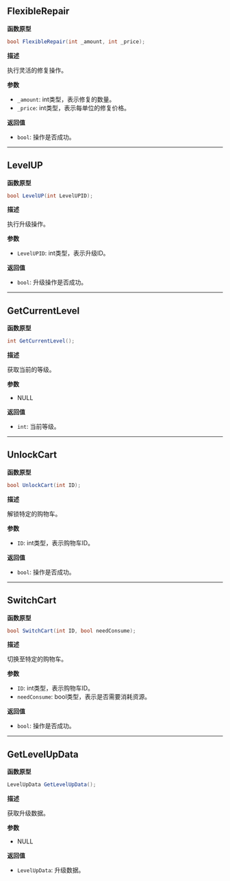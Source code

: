 ## FlexibleRepair

**函数原型**

```csharp
bool FlexibleRepair(int _amount, int _price);
```

**描述**

执行灵活的修复操作。

**参数**

- `_amount`: int类型，表示修复的数量。
- `_price`: int类型，表示每单位的修复价格。

**返回值**

- `bool`: 操作是否成功。

------

## LevelUP

**函数原型**

```csharp
bool LevelUP(int LevelUPID);
```

**描述**

执行升级操作。

**参数**

- `LevelUPID`: int类型，表示升级ID。

**返回值**

- `bool`: 升级操作是否成功。

------

## GetCurrentLevel

**函数原型**

```csharp
int GetCurrentLevel();
```

**描述**

获取当前的等级。

**参数**

- NULL

**返回值**

- `int`: 当前等级。

------

## UnlockCart

**函数原型**

```csharp
bool UnlockCart(int ID);
```

**描述**

解锁特定的购物车。

**参数**

- `ID`: int类型，表示购物车ID。

**返回值**

- `bool`: 操作是否成功。

------

## SwitchCart

**函数原型**

```csharp
bool SwitchCart(int ID, bool needConsume);
```

**描述**

切换至特定的购物车。

**参数**

- `ID`: int类型，表示购物车ID。
- `needConsume`: bool类型，表示是否需要消耗资源。

**返回值**

- `bool`: 操作是否成功。

------

## GetLevelUpData

**函数原型**

```csharp
LevelUpData GetLevelUpData();
```

**描述**

获取升级数据。

**参数**

- NULL

**返回值**

- `LevelUpData`: 升级数据。